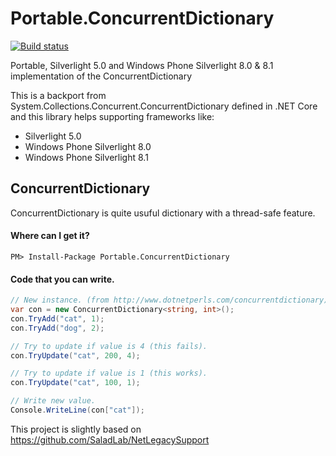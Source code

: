 # Portable.ConcurrentDictionary

[![Build status](https://ci.appveyor.com/api/projects/status/4ujh5c5qvabw5i5p?svg=true)](https://ci.appveyor.com/project/StefH/Portable.ConcurrentDictionary)

Portable, Silverlight 5.0 and Windows Phone Silverlight 8.0 & 8.1 implementation of the ConcurrentDictionary

This is a backport from System.Collections.Concurrent.ConcurrentDictionary defined in .NET Core and this library helps supporting frameworks like:
 - Silverlight 5.0
 - Windows Phone Silverlight 8.0 
 - Windows Phone Silverlight 8.1

## ConcurrentDictionary

ConcurrentDictionary is quite usuful dictionary with a thread-safe feature.

#### Where can I get it?

```
PM> Install-Package Portable.ConcurrentDictionary
```

#### Code that you can write.

```csharp
// New instance. (from http://www.dotnetperls.com/concurrentdictionary)
var con = new ConcurrentDictionary<string, int>();
con.TryAdd("cat", 1);
con.TryAdd("dog", 2);

// Try to update if value is 4 (this fails).
con.TryUpdate("cat", 200, 4);

// Try to update if value is 1 (this works).
con.TryUpdate("cat", 100, 1);

// Write new value.
Console.WriteLine(con["cat"]);
```


This project is slightly based on https://github.com/SaladLab/NetLegacySupport
